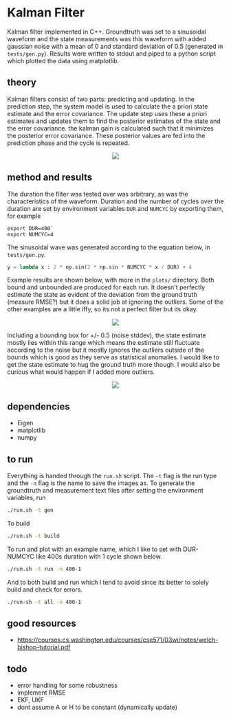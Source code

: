 # Kalman Filter

Kalman filter implemented in C++. Groundtruth was set to a sinusoidal waveform and the state measurements was this waveform with added gaussian noise with a mean of 0 and standard deviation of 0.5 (generated in `tests/gen.py`). Results were written to stdout and piped to a python script which plotted the data using matplotlib. 

## theory

Kalman filters consist of two parts: predicting and updating. In the prediction step, the system model is used to calculate the a priori state estimate and the error covariance. The update step uses these a priori estimates and updates them to find the posterior estimates of the state and the error covariance. the kalman gain is calculated such that it minimizes the posterior error covariance. These posterior values are fed into the prediction phase and the cycle is repeated. 

<p align="center"><img src="https://raw.githubusercontent.com/onlycase/kalman-filter/master/assets/diagram.png"/></p>


## method and results

The duration the filter was tested over was arbitrary, as was the characteristics of the waveform. Duration and the number of cycles over the duration are set by environment variables `DUR` and `NUMCYC` by exporting them, for example

```
export DUR=400`
export NUMCYC=4 
```

The sinusoidal wave was generated according to the equation below, in `tests/gen.py`. 

```python
y = lambda x : 2 * np.sin(2 * np.sin * NUMCYC * x / DUR) + 4
```

Example results are shown below, with more in the `plots/` directory. Both bound and unbounded are produced for each run. It doesn't perfectly estimate the state as evident of the deviation from the ground truth (measure RMSE?) but it does a solid job at ignoring the outliers. Some of the other examples are a little iffy, so its not a perfect filter but its okay.

<p align="center"><img src="https://raw.githubusercontent.com/onlycase/kalman-filter/master/plots/kalman.png"/></p>


Including a bounding box for +/- 0.5 (noise stddev), the state estimate mostly lies within this range which means the estimate still fluctuate according to the noise but it mostly ignores the outliers outside of the bounds which is good as they serve as statistical anomalies. I would like to get the state estimate to hug the ground truth more though. I would also be curious what would happen if I added more outliers.

<p align="center"><img src="https://raw.githubusercontent.com/onlycase/kalman-filter/master/plots/kalman-bounds.png"/></p>

## dependencies

* Eigen
* matplotlib
* numpy


## to run

Everything is handed through the `run.sh` script. The `-t` flag is the run type and the `-n` flag is the name to save the images as. To generate the groundtruth and measurement text files after setting the environment variables, run

```bash
./run.sh -t gen
```

To build

```bash
./run.sh -t build
```

To run and plot with an example name, which I like to set with DUR-NUMCYC like 400s duration with 1 cycle shown below.

```bash
./run.sh -t run -n 400-1
```

And to both build and run which I tend to avoid since its better to solely build and check for errors.

```bash
./run-sh -t all -n 400-1
```

## good resources
* https://courses.cs.washington.edu/courses/cse571/03wi/notes/welch-bishop-tutorial.pdf

## todo
* error handling for some robustness
* implement RMSE
* EKF, UKF
* dont assume A or H to be constant (dynamically update)
